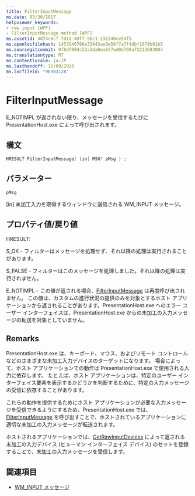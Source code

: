 ```yaml
---
title: FilterInputMessage
ms.date: 03/30/2017
helpviewer_keywords:
- raw input [WPF]
- FilterInputMessage method [WPF]
ms.assetid: 4d74c6cf-7d1d-49ff-96c1-231340ce54f5
ms.openlocfilehash: 1453946766e33843ae9e56f7a7f4dbf1678b81b5
ms.sourcegitcommit: 9f6df084c53a3da0ea657ed0d708a72213683084
ms.translationtype: MT
ms.contentlocale: ja-JP
ms.lasthandoff: 12/09/2020
ms.locfileid: "96983128"
---
```

# <a name="filterinputmessage"></a>FilterInputMessage
E_NOTIMPL が返されない限り、メッセージを受信するたびに PresentationHost.exe によって呼び出されます。  
  
## <a name="syntax"></a>構文  
  
```cpp  
HRESULT FilterInputMessage( [in] MSG* pMsg ) ;  
```  
  
## <a name="parameters"></a>パラメーター  
 `pMsg`  
  
 [in] 未加工入力を取得するウィンドウに送信される WM_INPUT メッセージ。  
  
## <a name="property-valuereturn-value"></a>プロパティ値/戻り値  
 HRESULT:  
  
 S_OK - フィルターはメッセージを処理せず、それ以降の処理は実行されることがあります。  
  
 S_FALSE - フィルターはこのメッセージを処理しました。それ以降の処理は実行されません。  
  
 E_NOTIMPL – この値が返される場合、[FilterInputMessage](filterinputmessage.md) は再度呼び出されません。 この値は、カスタムの進行状況の提供のみを対象とするホスト アプリケーションから返されることがあります。PresentationHost.exe へのエラー ユーザー インターフェイスは、PresentationHost.exe からの未加工の入力メッセージの転送を対象としていません。  
  
## <a name="remarks"></a>Remarks  
 PresentationHost.exe は、キーボード、マウス、およびリモート コントロールなどのさまざまな未加工入力デバイスのターゲットになります。 場合によって、ホスト アプリケーションでの動作は PresentationHost.exe で使用される入力に依存します。 たとえば、ホスト アプリケーションは、特定のユーザー インターフェイス要素を表示するかどうかを判断するために、特定の入力メッセージの受信に依存することがあります。  
  
 これらの動作を提供するためにホスト アプリケーションが必要な入力メッセージを受信できるようにするため、PresentationHost.exe では、[FilterInputMessage](filterinputmessage.md) を呼び出すことで、ホストされているアプリケーションに適切な未加工の入力メッセージが転送されます。  
  
 ホストされるアプリケーションでは、[GetRawInputDevices](getrawinputdevices.md) によって返される未加工の入力デバイス (ヒューマン インターフェイス デバイス) のセットを登録することで、未加工の入力メッセージを受信します。  
  
## <a name="see-also"></a>関連項目

- [WM_INPUT メッセージ](/windows/desktop/inputdev/wm-input)
